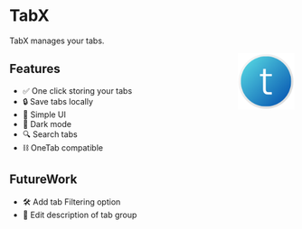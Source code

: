 # TabX

TabX manages your tabs.

<img align="right" src=src/assets/tabX.png height="100px">

## Features

- ✅ One click storing your tabs
- 🔒 Save tabs locally
- 💎 Simple UI
- 🌌 Dark mode
- 🔍 Search tabs
- ⛓ OneTab compatible


## FutureWork

- 🛠 Add tab Filtering option
- 📝 Edit description of tab group
